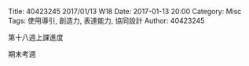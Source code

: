 Title: 40423245 2017/01/13 W18
Date: 2017-01-13 20:00
Category: Misc
Tags: 使用導引, 創造力, 表達能力, 協同設計
Author: 40423245

第十八週上課進度

期末考週





